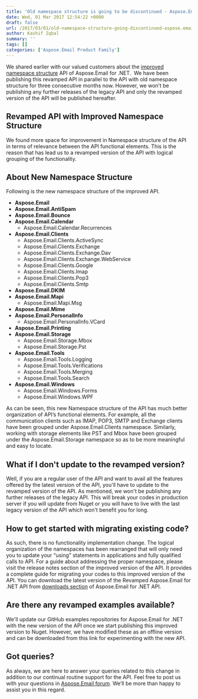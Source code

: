 ```yaml
---
title: 'Old namespace structure is going to be discontinued - Aspose.Email for .NET'
date: Wed, 01 Mar 2017 12:54:22 +0000
draft: false
url: /2017/03/01/old-namespace-structure-going-discontinued-aspose.email-.net/
author: Kashif Iqbal
summary: ''
tags: []
categories: ['Aspose.Email Product Family']
---
```


We shared earlier with our valued customers about the [improved namespace structure][1] API of Aspose.Email for .NET.  We have been publishing this revamped API in parallel to the API with old namespace structure for three consecutive months now. However, we won’t be publishing any further releases of the legacy API and only the revamped version of the API will be published hereafter.

## Revamped API with Improved Namespace Structure

We found more space for improvement in Namespace structure of the API in terms of relevance between the API functional elements. This is the reason that has lead us to a revamped version of the API with logical grouping of the functionality.

## About New Namespace Structure

Following is the new namespace structure of the improved API.

*   **Aspose.Email**
*   **Aspose.Email.AntiSpam**
*   **Aspose.Email.Bounce**
*   **Aspose.Email.Calendar**
    *   Aspose.Email.Calendar.Recurrences
*   **Aspose.Email.Clients**
    *   Aspose.Email.Clients.ActiveSync
    *   Aspose.Email.Clients.Exchange
    *   Aspose.Email.Clients.Exchange.Dav
    *   Aspose.Email.Clients.Exchange.WebService
    *   Aspose.Email.Clients.Google
    *   Aspose.Email.Clients.Imap
    *   Aspose.Email.Clients.Pop3
    *   Aspose.Email.Clients.Smtp
*   **Aspose.Email.DKIM**
*   **Aspose.Email.Mapi**
    *   Aspose.Email.Mapi.Msg
*   **Aspose.Email.Mime**
*   **Aspose.Email.PersonalInfo**
    *   Aspose.Email.PersonalInfo.VCard
*   **Aspose.Email.Printing**
*   **Aspose.Email.Storage**
    *   Aspose.Email.Storage.Mbox
    *   Aspose.Email.Storage.Pst
*   **Aspose.Email.Tools**
    *   Aspose.Email.Tools.Logging
    *   Aspose.Email.Tools.Verifications
    *   Aspose.Email.Tools.Merging
    *   Aspose.Email.Tools.Search
*   **Aspose.Email.Windows**
    *   Aspose.Email.Windows.Forms
    *   Aspose.Email.Windows.WPF

As can be seen, this new Namespace structure of the API has much better organization of API’s functional elements. For example, all the communication clients such as IMAP, POP3, SMTP and Exchange clients have been grouped under Aspose.Email.Clients namespace. Similarly, working with storage elements like PST and Mbox have been grouped under the Aspose.Email.Storage namespace so as to be more meaningful and easy to locate.

## What if I don't update to the revamped version?

Well, if you are a regular user of the API and want to avail all the features offered by the latest version of the API, you'll have to update to the revamped version of the API. As mentioned, we won't be publishing any further releases of the legacy API. This will break your codes in production server if you will update from Nuget or you will have to live with the last legacy version of the API which won't benefit you for long.

## How to get started with migrating existing code?

As such, there is no functionality implementation change. The logical organization of the namespaces has been rearranged that will only need you to update your “using” statements in applications and fully qualified calls to API. For a guide about addressing the proper namespace, please visit the release notes section of the improved version of the API. It provides a complete guide for migrating your codes to this improved version of the API. You can download the latest version of the Revamped Aspose.Email for .NET API from [downloads section][2] of Aspose.Email for .NET API.

## Are there any revamped examples available?

We'll update our GitHub examples repositories for Aspose.Email for .NET with the new version of the API once we start publishing this improved version to Nuget. However, we have modified these as an offline version and can be downloaded from this link for experimenting with the new API.

## Got queries?

As always, we are here to answer your queries related to this change in addition to our continual routine support for the API. Feel free to post us with your questions in [Aspose.Email forum][3]. We’ll be more than happy to assist you in this regard.




[1]: https://blog.aspose.com/2016/12/26/aspose.email-.net-improved-namespace-structure-available-now/
[2]: https://downloads.aspose.com/email/net/new-releases/aspose.email-for-.net-17.2.0---revamped/
[3]: https://forum.aspose.com/c/email




